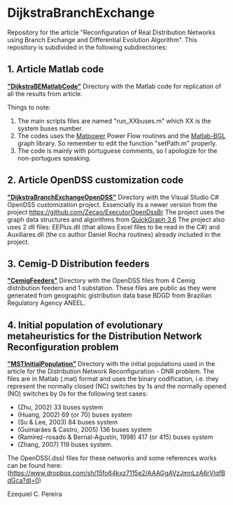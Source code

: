 # DijkstraBranchExchange
Repository for the article "Reconfiguration of Real Distribution Networks using Branch Exchange and Differential Evolution Algorithm".
This repository is subdivided in the following subdirectories: 

## 1. Article Matlab code
[**"DijkstraBEMatlabCode"**](https://github.com/Zecao/2020Dijkstra/tree/master/DijkstraBE_MatlabCode)
Directory with the Matlab code for replication of all the results from article.

Things to note:
1. The main scripts files are named "run_XXbuses.m" which XX is the system buses number. 
2. The codes uses the [Matpower](https://matpower.org/) Power Flow routines and the [Matlab-BGL](https://github.com/dgleich/matlab-bgl) graph library. So remember to edit the function "setPath.m" properly.
3. The code is mainly with portuguese comments, so I apologize for the non-portugues speaking.  

## 2. Article OpenDSS customization code
[**"DijkstraBranchExchangeOpenDSS"**](https://github.com/Zecao/2020Dijkstra/tree/master/DijkstraBE_OpenDSS)
Directory with the Visual Studio C# OpenDSS customization project. Essencially its a newer version from the project https://github.com/Zecao/ExecutorOpenDssBr
The project uses the graph data structures and algorithms from [QuickGraph 3.6](https://archive.codeplex.com/?p=quickgraph)
The project also uses 2 dll files: EEPlus.dll (that allows Excel files to be read in the C#) and Auxiliares.dll (the co author Daniel Rocha routines) already included in the project. 

## 3. Cemig-D Distribution feeders
[**"CemigFeeders"**](https://github.com/Zecao/2020Dijkstra/tree/master/CemigDFeeders)
Directory with the OpenDSS files from 4 Cemig distribution feeders and 1 substation. These files are public as they were generated from geographic gistribution data base BDGD from Brazilian Regulatory Agency ANEEL.

## 4. Initial population of evolutionary metaheuristics for the Distribution Network Reconfiguration problem
[**"MSTInitialPopulation"**](https://github.com/Zecao/2020Dijkstra/tree/master/MSTInitialPopulation)
Directory with the initial populations used in the article for the Distribution Network Reconfiguration - DNR problem. The files are in Matlab (.mat) format and uses the binary codification, i.e. they represent the normally closed (NC) switches by 1s and the normally opened (NO) switches by 0s for the following test cases:  
* (Zhu, 2002) 33 buses system
* (Huang, 2002) 69 (or 70) buses system
* (Su & Lee, 2003) 84 buses system
* (Guimarães & Castro, 2005) 136 buses system
* (Ramirez-rosado & Bernal-Agustín, 1998) 417 (or 415) buses system
* (Zhang, 2007) 119 buses system.

The OpenDSS(.dss) files for these networks and some references works can be found here: (https://www.dropbox.com/sh/15fo64kxz7115e2/AAAGgAVzJmnLzA6rVlqfBdGca?dl=0)

Ezequiel C. Pereira
